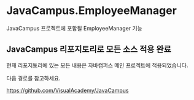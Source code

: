 # JavaCampus.EmployeeManager
JavaCampus 프로젝트에 포함될 EmployeeManager 기능


## JavaCampus 리포지토리로 모든 소스 적용 완료

현재 리포지토리에 있는 모든 내용은 자바캠퍼스 메인 프로젝트에 적용되었습니다.

다음 경로를 참고하세요.

https://github.com/VisualAcademy/JavaCampus


